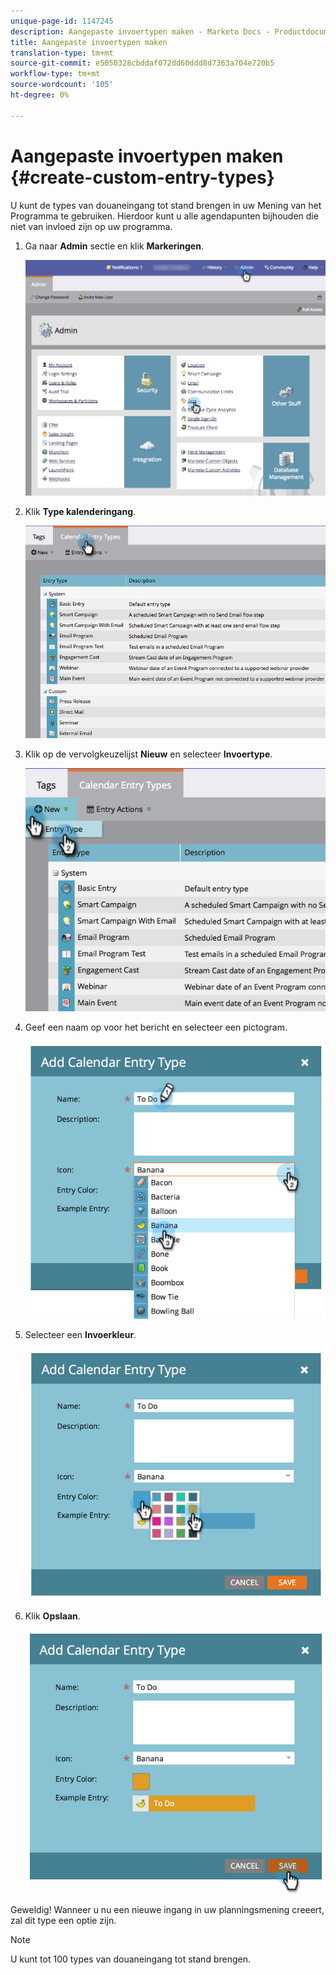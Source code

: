```yaml
---
unique-page-id: 1147245
description: Aangepaste invoertypen maken - Marketo Docs - Productdocumentatie
title: Aangepaste invoertypen maken
translation-type: tm+mt
source-git-commit: e5050328cbddaf072dd60ddd8d7363a704e720b5
workflow-type: tm+mt
source-wordcount: '105'
ht-degree: 0%

---
```



# Aangepaste invoertypen maken {#create-custom-entry-types}

U kunt de types van douaneingang tot stand brengen in uw Mening van het Programma te gebruiken. Hierdoor kunt u alle agendapunten bijhouden die niet van invloed zijn op uw programma.

1. Ga naar **Admin** sectie en klik **Markeringen**.

   ![](assets/admintags.png)

1. Klik **Type kalenderingang**.

   ![](assets/image2014-9-15-15-3a41-3a33.png)

1. Klik op de vervolgkeuzelijst **Nieuw** en selecteer **Invoertype**.

   ![](assets/image2014-9-15-15-3a41-3a58.png)

1. Geef een naam op voor het bericht en selecteer een pictogram.

   ![](assets/image2014-9-15-16-3a11-3a24.png)

1. Selecteer een **Invoerkleur**.

   ![](assets/image2014-9-15-16-3a3-3a55.png)

1. Klik **Opslaan**.

   ![](assets/image2014-9-15-16-3a4-3a14.png)

Geweldig! Wanneer u nu een nieuwe ingang in uw planningsmening creeert, zal dit type een optie zijn.

>[!NOTE]
>
>U kunt tot 100 types van douaneingang tot stand brengen.
